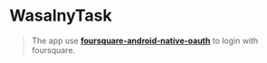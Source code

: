 WasalnyTask
===========

> The app use [**foursquare-android-native-oauth**](https://github.com/foursquare/foursquare-android-oauth) to login with foursquare.

